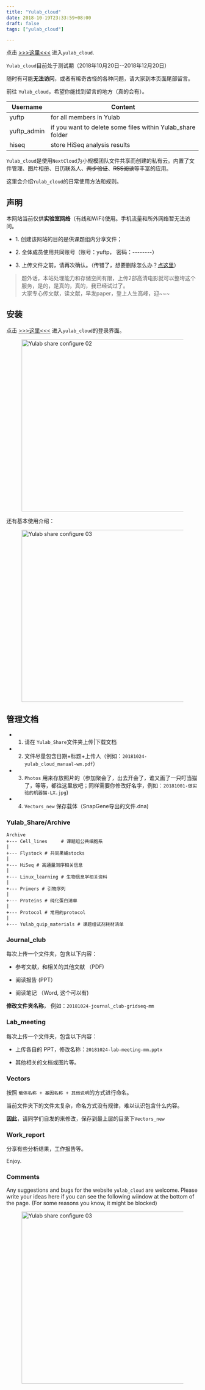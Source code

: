 ```yaml
---
title: "Yulab_cloud"
date: 2018-10-19T23:33:59+08:00
draft: false
tags: ["yulab_cloud"]

---
```


点击  [>>>这里<<<](http://192.168.206.171/yulab_cloud)  进入`yulab_cloud`.    


`Yulab_cloud`目前处于测试期（2018年10月20日--2018年12月20日）    

随时有可能**无法访问**，或者有稀奇古怪的各种问题，请大家到本页面尾部留言。    

前往 `Yulab_cloud`，希望你能找到留言的地方（真的会有）。    


<!--more-->


| Username | Content |
| --- | --- |
| yuftp  |  for all members in Yulab |
| yuftp_admin | if you want to delete some files within Yulab_share folder |
| hiseq  |  store HiSeq analysis results |


<!-- 
yuftp: yulab.**11
yuftp_admin: 64****22.*bp
hiseq: hiseq.**11
ming: wm*******9
ncadmin: wm*******9
-->


`Yulab_cloud`是使用`NextCloud`为小规模团队文件共享而创建的私有云。内置了文件管理、图片相册、日历联系人、~~两步验证~~、~~RSS阅读~~等丰富的应用。

这里会介绍`Yulab_cloud`的日常使用方法和规则。


## 声明

本网站当前仅供**实验室网络**（有线和WiFi)使用。手机流量和所外网络暂无法访问。

*   1\. 创建该网站的目的是供课题组内分享文件；

*   2\. 全体成员使用共同账号（账号：yuftp， 密码：--------）

*   3\.  上传文件之前，请再次确认。（传错了，想要删除怎么办？[点这里](https://www.baidu.com)）

> 题外话，本站处理能力和存储空间有限，上传2部高清电影就可以整垮这个服务，是的，是真的，真的，我已经试过了。    
> 大家专心传文献，读文献，早发paper，登上人生高峰，迎~~~


## 安装

点击  [>>>这里<<<](http://192.168.206.171/yulab_cloud)  进入`yulab_cloud`的登录界面。


<figure>
  <img src="http://159.226.118.232/open/upload/img/yulab_share_config/yulab_cloud-login-02.png" alt="Yulab share configure 02" width="600" height="450">
</figure>

还有基本使用介绍：

<figure>
  <img src="http://159.226.118.232/open/upload/img/yulab_share_config/yulab_cloud-login-03.png" alt="Yulab share configure 03" width="600" height="450">
</figure>


## 管理文档

+ 1. 请在 `Yulab_Share`文件夹上传|下载文档    
+ 2. 文件尽量包含日期+标题+上传人（例如：`20181024-yulab_cloud_manual-wm.pdf`）    
+ 3. `Photos`    用来存放照片的（参加聚会了，出去开会了，谁又画了一只叮当猫了，等等，都往这里放吧；同样需要你修改好名字，例如：`20181001-做实验的机器猫-LX.jpg`)    
+ 4. `Vectors_new` 保存载体（SnapGene导出的文件.dna)

### Yulab_Share/Archive

```
Archive
+--- Cell_lines     # 课题组公共细胞系
|
+--- Flystock # 共同果蝇stocks
|
+--- HiSeq # 高通量测序相关信息
|
+--- Linux_learning # 生物信息学相关资料
|
+--- Primers # 引物序列
|
+--- Proteins # 纯化蛋白清单
|
+--- Protocol # 常用的protocol
|
+--- Yulab_quip_materials # 课题组试剂耗材清单
```


### Journal_club

每次上传一个文件夹，包含以下内容：

+ 参考文献，和相关的其他文献 （PDF)

+ 阅读报告 (PPT）

+ 阅读笔记 （Word, 这个可以有) 

**修改文件夹名称**， 例如：`20181024-journal_club-gridseq-mm`

### Lab_meeting

每次上传一个文件夹，包含以下内容：

+ 上传各自的 PPT，修改名称：`20181024-lab-meeting-mm.pptx`

+ 其他相关的文档或图片等。


### Vectors

按照 `载体名称 + 基因名称 + 其他说明`的方式进行命名。

当前文件夹下的文件太复杂，命名方式没有规律，难以认识包含什么内容。

**因此**，请同学们自发的来修改，保存到最上层的目录下`Vectors_new`


### Work_report


分享有些分析结果，工作报告等。


Enjoy.

<!--

## 电脑客户端

既然称作`云`，怎么少得了客户端访问呢。

[官方下载地址](https://nextcloud.com/install/#install-clients)

+ 1. 填入服务器地址：http://192.168.206.171/yulab_cloud

<figure>
  <img src="http://159.226.118.232/open/upload/img/yulab_share_config/desktop-app-login-01.png" alt="Yulab share configure 01" width="600" height="450">
</figure>

+ 2. 选择“登录”

<figure>
  <img src="http://159.226.118.232/open/upload/img/yulab_share_config/desktop-app-login-02.png" alt="Yulab share configure 01" width="600" height="450">
</figure>

+ 3. 填写用户名 ：`yuftp` 和 密码 (咨询管理员）

<figure>
  <img src="http://159.226.118.232/open/upload/img/yulab_share_config/desktop-app-login-03.png" alt="Yulab share configure 01" width="600" height="450">
</figure>

+ 4. 选择 "授权访问"

<figure>
  <img src="http://159.226.118.232/open/upload/img/yulab_share_config/desktop-app-login-04.png" alt="Yulab share configure 01" width="600" height="450">
</figure>

+ 5. 更改 询问确认，若同步文件大于~~500M~~, 改为 50M

在电脑D盘新建一个文件夹： `yulab_cloud`

在本地文件夹右侧填入：`D:\yulab_cloud`

<figure>
  <img src="http://159.226.118.232/open/upload/img/yulab_share_config/desktop-app-login-05.png" alt="Yulab share configure 01" width="600" height="450">
</figure>

接下来正常使用就可以了。


## 手机客户端

从手机的应用市场搜索 "nextcloud" （例如，豌豆荚）并安装。

-->

### Comments

Any suggestions and bugs for the website `yulab_cloud` are welcome. Please write your ideas here if you can see the following wiindow at the bottom of the page. (For some reasons you know, it might be blocked)


<figure>
  <img src="http://159.226.118.232/open/upload/img/yulab_share_config/yulab_cloud-login-04.png" alt="Yulab share configure 03" width="600" height="450">
</figure>


